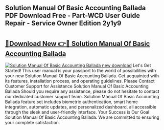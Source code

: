 ## Solution Manual Of Basic Accounting Ballada PDF Download Free - Part-WCD User Guide Repair - Service Owner Edition 2y1y9

# <h2><a href="http://bc8386.oget.top/?id=Solution+Manual+Of+Basic+Accounting+Ballada">🔗Download New 👉🔴 Solution Manual Of Basic Accounting Ballada</a></h2>

[![Solution Manual Of Basic Accounting Ballada new download](https://i.imgur.com/5g1atiW.png)](http://bc8386.oget.top/?id=Solution+Manual+Of+Basic+Accounting+Ballada)
Let's Get Started! This user manual is your passport to the world of possibilities with your new Solution Manual Of Basic Accounting Ballada. Get acquainted with its features, installation process, and operating guidelines. Please Contact Customer Support for Assistance Solution Manual Of Basic Accounting Ballada Should you require any assistance, please do not hesitate to contact our dedicated customer support team. Solution Manual Of Basic Accounting Ballada feature set includes biometric authentication, smart home integration, automatic updates, and personalized dashboard, all accessible through the sleek and user-friendly interface. Your Success is Our Goal Solution Manual Of Basic Accounting Ballada. We are committed to ensuring your complete satisfaction.
